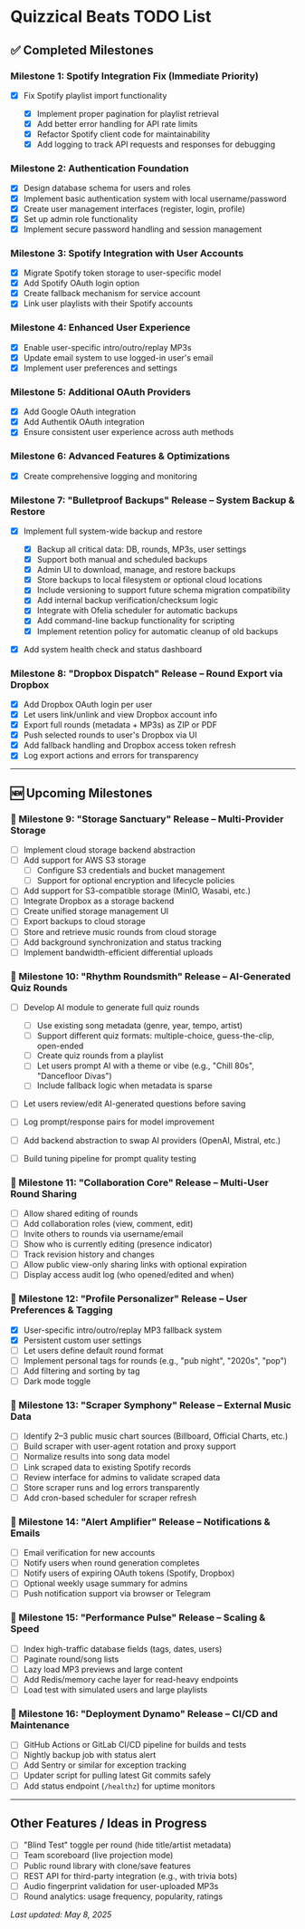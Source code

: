 # Quizzical Beats TODO List

## ✅ Completed Milestones

### Milestone 1: Spotify Integration Fix (Immediate Priority)

* [x] Fix Spotify playlist import functionality

  * [x] Implement proper pagination for playlist retrieval
  * [x] Add better error handling for API rate limits
  * [x] Refactor Spotify client code for maintainability
  * [x] Add logging to track API requests and responses for debugging

### Milestone 2: Authentication Foundation

* [x] Design database schema for users and roles
* [x] Implement basic authentication system with local username/password
* [x] Create user management interfaces (register, login, profile)
* [x] Set up admin role functionality
* [x] Implement secure password handling and session management

### Milestone 3: Spotify Integration with User Accounts

* [x] Migrate Spotify token storage to user-specific model
* [x] Add Spotify OAuth login option
* [x] Create fallback mechanism for service account
* [x] Link user playlists with their Spotify accounts

### Milestone 4: Enhanced User Experience

* [x] Enable user-specific intro/outro/replay MP3s
* [x] Update email system to use logged-in user's email
* [x] Implement user preferences and settings

### Milestone 5: Additional OAuth Providers

* [x] Add Google OAuth integration
* [x] Add Authentik OAuth integration
* [x] Ensure consistent user experience across auth methods

### Milestone 6: Advanced Features & Optimizations

* [x] Create comprehensive logging and monitoring

### Milestone 7: **"Bulletproof Backups" Release** – System Backup & Restore

* [x] Implement full system-wide backup and restore

  * [x] Backup all critical data: DB, rounds, MP3s, user settings
  * [x] Support both manual and scheduled backups
  * [x] Admin UI to download, manage, and restore backups
  * [x] Store backups to local filesystem or optional cloud locations
  * [x] Include versioning to support future schema migration compatibility
  * [x] Add internal backup verification/checksum logic
  * [x] Integrate with Ofelia scheduler for automatic backups
  * [x] Add command-line backup functionality for scripting
  * [x] Implement retention policy for automatic cleanup of old backups
* [x] Add system health check and status dashboard

### Milestone 8: **"Dropbox Dispatch" Release** – Round Export via Dropbox

* [x] Add Dropbox OAuth login per user
* [x] Let users link/unlink and view Dropbox account info
* [x] Export full rounds (metadata + MP3s) as ZIP or PDF
* [x] Push selected rounds to user's Dropbox via UI
* [x] Add fallback handling and Dropbox access token refresh
* [x] Log export actions and errors for transparency

---

## 🆕 Upcoming Milestones

### 🎯 Milestone 9: **"Storage Sanctuary" Release** – Multi-Provider Storage

* [ ] Implement cloud storage backend abstraction
* [ ] Add support for AWS S3 storage
  * [ ] Configure S3 credentials and bucket management
  * [ ] Support for optional encryption and lifecycle policies
* [ ] Add support for S3-compatible storage (MinIO, Wasabi, etc.)
* [ ] Integrate Dropbox as a storage backend
* [ ] Create unified storage management UI
* [ ] Export backups to cloud storage 
* [ ] Store and retrieve music rounds from cloud storage
* [ ] Add background synchronization and status tracking
* [ ] Implement bandwidth-efficient differential uploads

### 🎯 Milestone 10: **"Rhythm Roundsmith" Release** – AI-Generated Quiz Rounds

* [ ] Develop AI module to generate full quiz rounds

  * [ ] Use existing song metadata (genre, year, tempo, artist)
  * [ ] Support different quiz formats: multiple-choice, guess-the-clip, open-ended
  * [ ] Create quiz rounds from a playlist
  * [ ] Let users prompt AI with a theme or vibe (e.g., "Chill 80s", "Dancefloor Divas")
  * [ ] Include fallback logic when metadata is sparse
* [ ] Let users review/edit AI-generated questions before saving
* [ ] Log prompt/response pairs for model improvement
* [ ] Add backend abstraction to swap AI providers (OpenAI, Mistral, etc.)
* [ ] Build tuning pipeline for prompt quality testing

### 🎯 Milestone 11: **"Collaboration Core" Release** – Multi-User Round Sharing

* [ ] Allow shared editing of rounds
* [ ] Add collaboration roles (view, comment, edit)
* [ ] Invite others to rounds via username/email
* [ ] Show who is currently editing (presence indicator)
* [ ] Track revision history and changes
* [ ] Allow public view-only sharing links with optional expiration
* [ ] Display access audit log (who opened/edited and when)

### 🎯 Milestone 12: **"Profile Personalizer" Release** – User Preferences & Tagging

* [x] User-specific intro/outro/replay MP3 fallback system
* [x] Persistent custom user settings
* [ ] Let users define default round format
* [ ] Implement personal tags for rounds (e.g., "pub night", "2020s", "pop")
* [ ] Add filtering and sorting by tag
* [ ] Dark mode toggle

### 🎯 Milestone 13: **"Scraper Symphony" Release** – External Music Data

* [ ] Identify 2–3 public music chart sources (Billboard, Official Charts, etc.)
* [ ] Build scraper with user-agent rotation and proxy support
* [ ] Normalize results into song data model
* [ ] Link scraped data to existing Spotify records
* [ ] Review interface for admins to validate scraped data
* [ ] Store scraper runs and log errors transparently
* [ ] Add cron-based scheduler for scraper refresh

### 🎯 Milestone 14: **"Alert Amplifier" Release** – Notifications & Emails

* [ ] Email verification for new accounts
* [ ] Notify users when round generation completes
* [ ] Notify users of expiring OAuth tokens (Spotify, Dropbox)
* [ ] Optional weekly usage summary for admins
* [ ] Push notification support via browser or Telegram

### 🎯 Milestone 15: **"Performance Pulse" Release** – Scaling & Speed

* [ ] Index high-traffic database fields (tags, dates, users)
* [ ] Paginate round/song lists
* [ ] Lazy load MP3 previews and large content
* [ ] Add Redis/memory cache layer for read-heavy endpoints
* [ ] Load test with simulated users and large playlists

### 🎯 Milestone 16: **"Deployment Dynamo" Release** – CI/CD and Maintenance

* [ ] GitHub Actions or GitLab CI/CD pipeline for builds and tests
* [ ] Nightly backup job with status alert
* [ ] Add Sentry or similar for exception tracking
* [ ] Updater script for pulling latest Git commits safely
* [ ] Add status endpoint (`/healthz`) for uptime monitors

---

## Other Features / Ideas in Progress

* [ ] "Blind Test" toggle per round (hide title/artist metadata)
* [ ] Team scoreboard (live projection mode)
* [ ] Public round library with clone/save features
* [ ] REST API for third-party integration (e.g., with trivia bots)
* [ ] Audio fingerprint validation for user-uploaded MP3s
* [ ] Round analytics: usage frequency, popularity, ratings

*Last updated: May 8, 2025*

